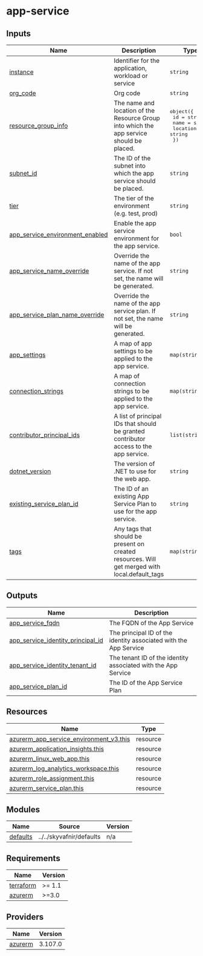 # app-service

<!-- TERRAFORM_DOCS_BLOCK -->


## Inputs

| Name | Description | Type | Default | Required |
|------|-------------|------|---------|:--------:|
| <a name="input_instance"></a> [instance](#input\_instance) | Identifier for the application, workload or service | `string` | n/a | yes |
| <a name="input_org_code"></a> [org\_code](#input\_org\_code) | Org code | `string` | n/a | yes |
| <a name="input_resource_group_info"></a> [resource\_group\_info](#input\_resource\_group\_info) | The name and location of the Resource Group into which the app service should be placed. | <pre>object({<br>    id       = string<br>    name     = string<br>    location = string<br>  })</pre> | n/a | yes |
| <a name="input_subnet_id"></a> [subnet\_id](#input\_subnet\_id) | The ID of the subnet into which the app service should be placed. | `string` | n/a | yes |
| <a name="input_tier"></a> [tier](#input\_tier) | The tier of the environment (e.g. test, prod) | `string` | n/a | yes |
| <a name="input_app_service_environment_enabled"></a> [app\_service\_environment\_enabled](#input\_app\_service\_environment\_enabled) | Enable the app service environment for the app service. | `bool` | `false` | no |
| <a name="input_app_service_name_override"></a> [app\_service\_name\_override](#input\_app\_service\_name\_override) | Override the name of the app service. If not set, the name will be generated. | `string` | `""` | no |
| <a name="input_app_service_plan_name_override"></a> [app\_service\_plan\_name\_override](#input\_app\_service\_plan\_name\_override) | Override the name of the app service plan. If not set, the name will be generated. | `string` | `""` | no |
| <a name="input_app_settings"></a> [app\_settings](#input\_app\_settings) | A map of app settings to be applied to the app service. | `map(string)` | `{}` | no |
| <a name="input_connection_strings"></a> [connection\_strings](#input\_connection\_strings) | A map of connection strings to be applied to the app service. | `map(string)` | `{}` | no |
| <a name="input_contributor_principal_ids"></a> [contributor\_principal\_ids](#input\_contributor\_principal\_ids) | A list of principal IDs that should be granted contributor access to the app service. | `list(string)` | `[]` | no |
| <a name="input_dotnet_version"></a> [dotnet\_version](#input\_dotnet\_version) | The version of .NET to use for the web app. | `string` | `"8.0"` | no |
| <a name="input_existing_service_plan_id"></a> [existing\_service\_plan\_id](#input\_existing\_service\_plan\_id) | The ID of an existing App Service Plan to use for the app service. | `string` | `""` | no |
| <a name="input_tags"></a> [tags](#input\_tags) | Any tags that should be present on created resources. Will get merged with local.default\_tags | `map(string)` | `{}` | no |

## Outputs

| Name | Description |
|------|-------------|
| <a name="output_app_service_fqdn"></a> [app\_service\_fqdn](#output\_app\_service\_fqdn) | The FQDN of the App Service |
| <a name="output_app_service_identity_principal_id"></a> [app\_service\_identity\_principal\_id](#output\_app\_service\_identity\_principal\_id) | The principal ID of the identity associated with the App Service |
| <a name="output_app_service_identity_tenant_id"></a> [app\_service\_identity\_tenant\_id](#output\_app\_service\_identity\_tenant\_id) | The tenant ID of the identity associated with the App Service |
| <a name="output_app_service_plan_id"></a> [app\_service\_plan\_id](#output\_app\_service\_plan\_id) | The ID of the App Service Plan |

## Resources

| Name | Type |
|------|------|
| [azurerm_app_service_environment_v3.this](https://registry.terraform.io/providers/hashicorp/azurerm/latest/docs/resources/app_service_environment_v3) | resource |
| [azurerm_application_insights.this](https://registry.terraform.io/providers/hashicorp/azurerm/latest/docs/resources/application_insights) | resource |
| [azurerm_linux_web_app.this](https://registry.terraform.io/providers/hashicorp/azurerm/latest/docs/resources/linux_web_app) | resource |
| [azurerm_log_analytics_workspace.this](https://registry.terraform.io/providers/hashicorp/azurerm/latest/docs/resources/log_analytics_workspace) | resource |
| [azurerm_role_assignment.this](https://registry.terraform.io/providers/hashicorp/azurerm/latest/docs/resources/role_assignment) | resource |
| [azurerm_service_plan.this](https://registry.terraform.io/providers/hashicorp/azurerm/latest/docs/resources/service_plan) | resource |

## Modules

| Name | Source | Version |
|------|--------|---------|
| <a name="module_defaults"></a> [defaults](#module\_defaults) | ../../skyvafnir/defaults | n/a |

## Requirements

| Name | Version |
|------|---------|
| <a name="requirement_terraform"></a> [terraform](#requirement\_terraform) | >= 1.1 |
| <a name="requirement_azurerm"></a> [azurerm](#requirement\_azurerm) | >=3.0 |

## Providers

| Name | Version |
|------|---------|
| <a name="provider_azurerm"></a> [azurerm](#provider\_azurerm) | 3.107.0 |

<!-- /TERRAFORM_DOCS_BLOCK -->

<!--
# Module scaffolded via skyvafnir-module-template
Author: skyvafnir 
-->
